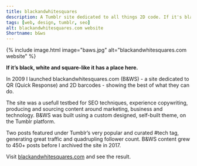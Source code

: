 ```yaml
---
title: blackandwhitesquares
description: A Tumblr site dedicated to all things 2D code. If it's black, white and grid-like it has a place here.
tags: [web, design, tumblr, seo]
alt: blackandwhitesquares.com website
Shortname: b&ws
---
```

{% include image.html image="baws.jpg" alt="blackandwhitesquares.com website" %}

**If it’s black, white and square-like it has a place here.**

In 2009 I launched blackandwhitesquares.com (B&amp;WS) - a site dedicated to QR (Quick Response) and 2D barcodes - showing the best of what they can do.

The site was a usefull testbed for SEO techniques, experience copywriting, producing and sourcing content around marketing, business and technology. B&WS was built using a custom designed, self-built theme, on the Tumblr platform. 

Two posts featured under Tumblr’s very popular and curated #tech tag, generating great traffic and quadrupling follower count. B&WS content grew to 450+ posts before I archived the site in 2017.

Visit [blackandwhitesquares.com](https://blackandwhitesquares.com/) and see the result.
